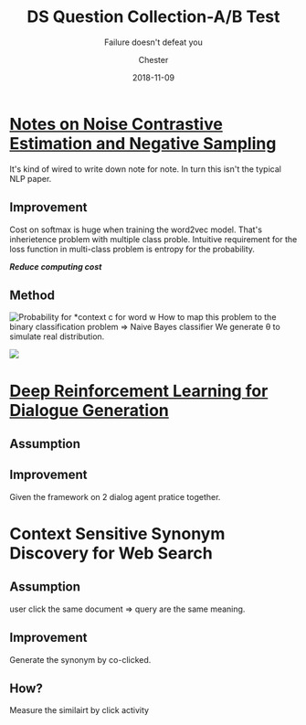 ﻿---
layout:     post
title:      DS Question Collection-A/B Test
subtitle:   Failure doesn't defeat you
date:       2018-11-09
author:    Chester
catalog: true
tags:
    Job
---
# [Notes on Noise Contrastive Estimation and Negative Sampling](https://arxiv.org/pdf/1410.8251.pdf_)

It's kind of wired to write down note for note. In turn this isn't the typical NLP paper. 

 ## Improvement
 Cost on softmax is huge when training the word2vec model.  That's inherietence problem with multiple class proble. Intuitive requirement for the loss function in multi-class problem is entropy for the probability. 

***Reduce computing cost***
## Method

![Probability for ***context** *c* for ***word*** *w*](https://media.licdn.com/dms/image/C5112AQGTvxJFr-qXLA/article-inline_image-shrink_1000_1488/0?e=1557360000&v=beta&t=wkUHIU5P-LPHks6tGQ8sx_zqX5Xuuwi7EymCIBuuc-w)
How to map this problem to the binary classification problem
=> Naive Bayes classifier
We generate θ to simulate real distribution. 

![](https://media.licdn.com/dms/image/C5112AQHERXeLbNM3Lw/article-inline_image-shrink_400_744/0?e=1557360000&v=beta&t=xXg5F_XPxGxLa4-_aisW4Kiw60D7x4bo_AUye0kLZo8)



# [Deep Reinforcement Learning for Dialogue Generation](https://arxiv.org/pdf/1606.01541.pdf)

## Assumption
## Improvement
Given the framework on 2 dialog agent pratice together. 
## 


# Context Sensitive Synonym Discovery for Web Search
## Assumption
user click the same document => query are the same meaning.
## Improvement
Generate the synonym by co-clicked. 
## How?
Measure the similairt by click activity

<!--stackedit_data:
eyJoaXN0b3J5IjpbLTUyNDU5NjI2NSwxMjg2MDk5MTM4LC0xMj
U5MTc0Mzc5LC0xNDQ5NDE0NzEzLDIxOTg2MDAwMywtNjYwMTU5
OTQsNjgwMjIwNjAzXX0=
-->